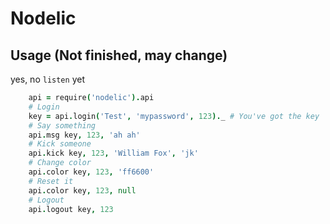 Nodelic
=============
Usage (Not finished, may change)
-------------
yes, no <code>listen</code> yet

```coffeescript
    api = require('nodelic').api
    # Login
    key = api.login('Test', 'mypassword', 123)._ # You've got the key
    # Say something
    api.msg key, 123, 'ah ah'
    # Kick someone
    api.kick key, 123, 'William Fox', 'jk'
    # Change color
    api.color key, 123, 'ff6600'
    # Reset it
    api.color key, 123, null
    # Logout
    api.logout key, 123
```
    
